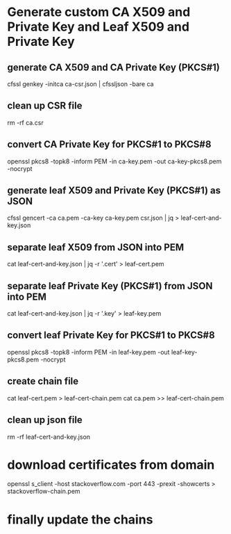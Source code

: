 # Generate custom CA X509 and Private Key and Leaf X509 and Private Key

## generate CA X509 and CA Private Key (PKCS#1)
cfssl genkey -initca ca-csr.json | cfssljson -bare ca
## clean up CSR file
rm -rf ca.csr
## convert CA Private Key for PKCS#1 to PKCS#8
openssl pkcs8 -topk8 -inform PEM -in ca-key.pem -out ca-key-pkcs8.pem -nocrypt

## generate leaf X509 and Private Key (PKCS#1) as JSON
cfssl gencert -ca ca.pem -ca-key ca-key.pem csr.json | jq > leaf-cert-and-key.json
## separate leaf X509 from JSON into PEM
cat leaf-cert-and-key.json | jq  -r  '.cert' > leaf-cert.pem
## separate leaf Private Key (PKCS#1) from JSON into PEM
cat leaf-cert-and-key.json | jq  -r  '.key' > leaf-key.pem
## convert leaf Private Key for PKCS#1 to PKCS#8
openssl pkcs8 -topk8 -inform PEM -in leaf-key.pem -out leaf-key-pkcs8.pem -nocrypt
## create chain file
cat leaf-cert.pem > leaf-cert-chain.pem
cat ca.pem >> leaf-cert-chain.pem
## clean up json file
rm -rf leaf-cert-and-key.json


# download certificates from domain
openssl s_client -host stackoverflow.com -port 443 -prexit -showcerts > stackoverflow-chain.pem

# finally update the chains
